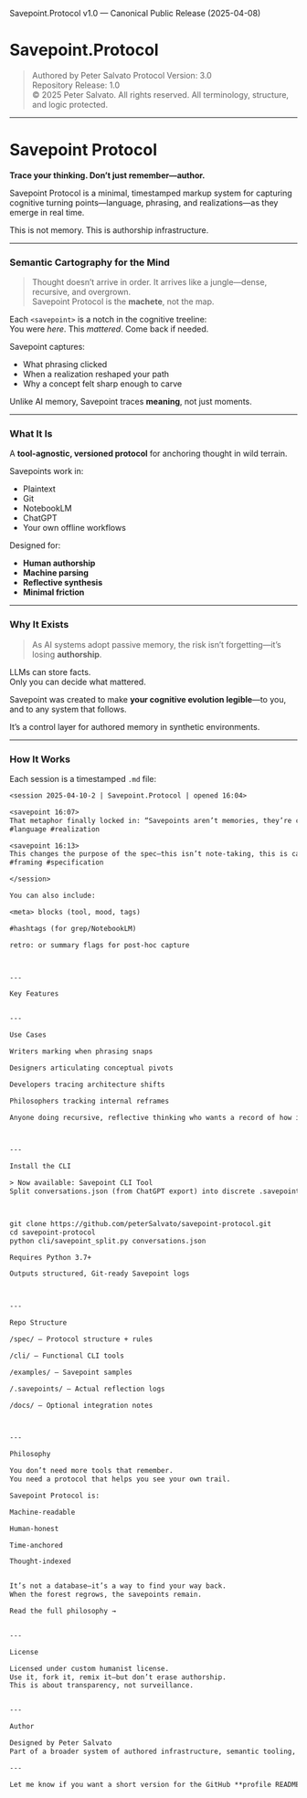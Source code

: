 Savepoint.Protocol v1.0 — Canonical Public Release (2025-04-08)
# Savepoint.Protocol

> Authored by Peter Salvato
> Protocol Version: 3.0  
> Repository Release: 1.0  
> © 2025 Peter Salvato. All rights reserved. All terminology, structure, and logic protected.

---

# Savepoint Protocol

**Trace your thinking. Don’t just remember—author.**

Savepoint Protocol is a minimal, timestamped markup system for capturing cognitive turning points—language, phrasing, and realizations—as they emerge in real time.

This is not memory. This is authorship infrastructure.

---

### Semantic Cartography for the Mind

> Thought doesn’t arrive in order. It arrives like a jungle—dense, recursive, and overgrown.  
> Savepoint Protocol is the **machete**, not the map.

Each `<savepoint>` is a notch in the cognitive treeline:  
You were *here*. This *mattered*. Come back if needed.

Savepoint captures:
- What phrasing clicked
- When a realization reshaped your path
- Why a concept felt sharp enough to carve

Unlike AI memory, Savepoint traces **meaning**, not just moments.

---

### What It Is

A **tool-agnostic, versioned protocol** for anchoring thought in wild terrain.

Savepoints work in:
- Plaintext
- Git
- NotebookLM
- ChatGPT
- Your own offline workflows

Designed for:
- **Human authorship**
- **Machine parsing**
- **Reflective synthesis**
- **Minimal friction**

---

### Why It Exists

> As AI systems adopt passive memory, the risk isn’t forgetting—it’s losing **authorship**.

LLMs can store facts.  
Only you can decide what mattered.

Savepoint was created to make **your cognitive evolution legible**—to you, and to any system that follows.

It’s a control layer for authored memory in synthetic environments.

---

### How It Works

Each session is a timestamped `.md` file:

```txt
<session 2025-04-10-2 | Savepoint.Protocol | opened 16:04>

<savepoint 16:07>
That metaphor finally locked in: “Savepoints aren’t memories, they’re commits.”
#language #realization

<savepoint 16:13>
This changes the purpose of the spec—this isn’t note-taking, this is cartography.
#framing #specification

</session>

You can also include:

<meta> blocks (tool, mood, tags)

#hashtags (for grep/NotebookLM)

retro: or summary flags for post-hoc capture



---

Key Features


---

Use Cases

Writers marking when phrasing snaps

Designers articulating conceptual pivots

Developers tracing architecture shifts

Philosophers tracking internal reframes

Anyone doing recursive, reflective thinking who wants a record of how it changed



---

Install the CLI

> Now available: Savepoint CLI Tool
Split conversations.json (from ChatGPT export) into discrete .savepoint.md sessions.



git clone https://github.com/peterSalvato/savepoint-protocol.git
cd savepoint-protocol
python cli/savepoint_split.py conversations.json

Requires Python 3.7+

Outputs structured, Git-ready Savepoint logs



---

Repo Structure

/spec/ — Protocol structure + rules

/cli/ — Functional CLI tools

/examples/ — Savepoint samples

/.savepoints/ — Actual reflection logs

/docs/ — Optional integration notes



---

Philosophy

You don’t need more tools that remember.
You need a protocol that helps you see your own trail.

Savepoint Protocol is:

Machine-readable

Human-honest

Time-anchored

Thought-indexed


It’s not a database—it’s a way to find your way back.
When the forest regrows, the savepoints remain.

Read the full philosophy →


---

License

Licensed under custom humanist license.
Use it, fork it, remix it—but don’t erase authorship.
This is about transparency, not surveillance.


---

Author

Designed by Peter Salvato
Part of a broader system of authored infrastructure, semantic tooling, and symbolic design practice.

---

Let me know if you want a short version for the GitHub **profile README**, or a companion `savepoint-spec-v1.md` next to this that formally defines syntax without losing the soul.

